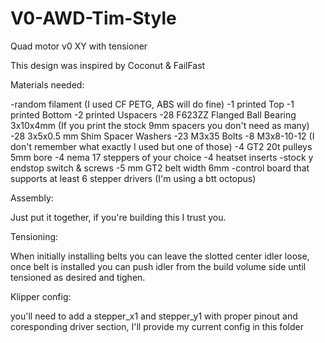 # V0-AWD-Tim-Style
Quad motor v0 XY with tensioner

This design was inspired by Coconut & FailFast

Materials needed:

-random filament (I used CF PETG, ABS will do fine) 
-1 printed Top
-1 printed Bottom
-2 printed Uspacers
-28 F623ZZ Flanged Ball Bearing 3x10x4mm (If you print the stock 9mm spacers you don't need as many)
-28 3x5x0.5 mm Shim Spacer Washers
-23 M3x35 Bolts
-8 M3x8-10-12 (I don't remember what exactly I used but one of those)
-4 GT2 20t pulleys 5mm bore
-4 nema 17 steppers of your choice
-4 heatset inserts
-stock y endstop switch & screws
-5 mm GT2 belt width 6mm
-control board that supports at least 6 stepper drivers (I'm using a btt octopus)

Assembly:

Just put it together, if you're building this I trust you.

Tensioning:

When initially installing belts you can leave the slotted center idler loose, 
once belt is installed you can push idler from the build volume side until tensioned
as desired and tighen.

Klipper config:

you'll need to add a stepper_x1 and stepper_y1 with proper pinout and coresponding driver section,
I'll provide my current config in this folder
